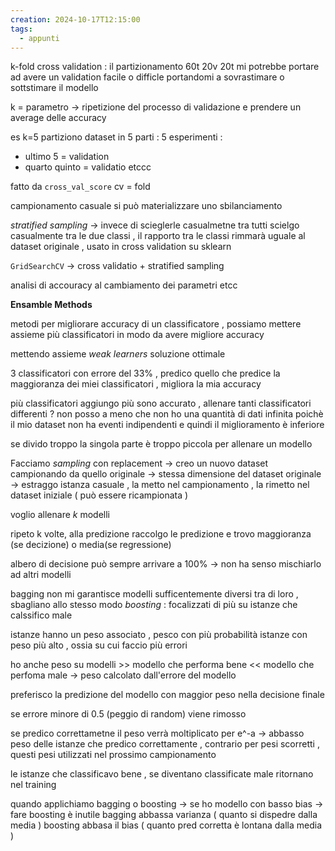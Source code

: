 ```yaml
---
creation: 2024-10-17T12:15:00
tags:
  - appunti
---
```

k-fold cross validation : il partizionamento 60t 20v 20t mi potrebbe portare ad avere un validation facile o difficle portandomi a sovrastimare o sottstimare il modello 

k = parametro -> ripetizione del processo di validazione e prendere un average delle accuracy

es k=5 partiziono dataset in 5 parti : 5 esperimenti :
+ ultimo 5 = validation
+ quarto quinto = validatio etccc

fatto da `cross_val_score` cv = fold

campionamento casuale si può materializzare uno sbilanciamento 

*stratified sampling* -> invece di scieglerle casualmetne tra tutti scielgo casualmente tra le due classi , il rapporto tra le classi rimmarà uguale al dataset originale , usato in cross validation su sklearn

`GridSearchCV` -> cross validatio + stratified sampling

analisi di accouracy al cambiamento dei parametri etcc 

**Ensamble Methods** 

metodi per migliorare accuracy di un classificatore , possiamo mettere assieme più classificatori in modo da avere migliore accuracy 

mettendo assieme *weak learners* soluzione ottimale

3 classificatori con errore del 33% , predico quello che predice la maggioranza dei miei classificatori , migliora la mia accuracy

più classificatori aggiungo più sono accurato , allenare tanti classificatori differenti ? non posso a meno che non ho una quantità di dati infinita poichè il mio dataset non ha eventi indipendenti e quindi il miglioramento è inferiore

se divido troppo la singola parte è troppo piccola per allenare un modello

Facciamo *sampling* con replacement -> creo un nuovo dataset campionando da quello originale -> stessa dimensione del dataset originale -> estraggo istanza casuale , la metto nel campionamento , la rimetto nel dataset iniziale ( può essere ricampionata )

voglio allenare $k$ modelli

ripeto k volte, alla predizione raccolgo le predizione e trovo maggioranza (se decizione) o media(se regressione)

albero di decisione può sempre arrivare a 100% -> non ha senso mischiarlo ad altri modelli

bagging non mi garantisce modelli sufficentemente diversi tra di loro , sbagliano allo stesso modo
*boosting* : focalizzati di più su istanze che calssifico male

istanze hanno un peso associato , pesco con più probabilità istanze con peso più alto , ossia su cui faccio più errori

ho anche peso su modelli >> modello che performa bene << modello che perfoma male -> peso calcolato dall'errore del modello 

preferisco la predizione del modello con maggior peso nella decisione finale 

se errore minore di 0.5 (peggio di random) viene rimosso 

se predico correttametne il peso verrà moltiplicato per e^-a -> abbasso peso delle istanze che predico correttamente , contrario per pesi scorretti , questi pesi utilizzati nel prossimo campionamento

le istanze che classificavo bene , se diventano classificate male ritornano nel training 

quando applichiamo bagging o boosting ->
se ho modello con basso bias -> fare boosting è inutile
bagging abbassa varianza ( quanto si dispedre dalla media )
boosting abbasa il bias ( quanto pred corretta è lontana dalla media )

